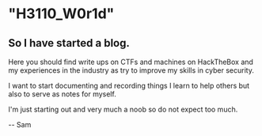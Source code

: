 # "H3110_W0r1d"



## So I have started a blog.

Here you should find write ups on CTFs and machines on HackTheBox and my experiences in the industry as try to improve my skills in cyber security.

I want to start documenting and recording things I learn to help others but also to serve as notes for myself.

I'm just starting out and very much a noob so do not expect too much.


-- Sam
